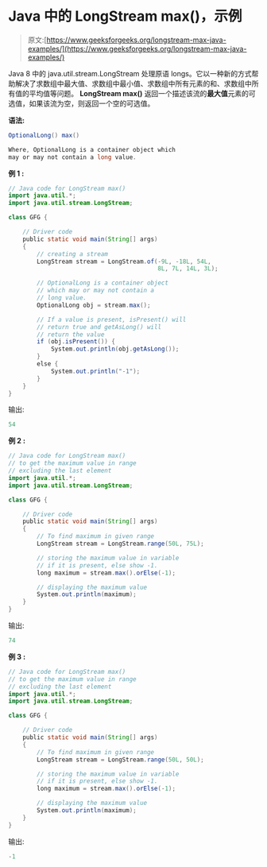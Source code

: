 # Java 中的 LongStream max()，示例

> 原文:[https://www.geeksforgeeks.org/longstream-max-java-examples/](https://www.geeksforgeeks.org/longstream-max-java-examples/)

Java 8 中的 java.util.stream.LongStream 处理原语 longs。它以一种新的方式帮助解决了求数组中最大值、求数组中最小值、求数组中所有元素的和、求数组中所有值的平均值等问题。 **LongStream max()** 返回一个描述该流的**最大值**元素的可选值，如果该流为空，则返回一个空的可选值。

**语法:**

```java
OptionalLong() max()

Where, OptionalLong is a container object which 
may or may not contain a long value.

```

**例 1 :**

```java
// Java code for LongStream max()
import java.util.*;
import java.util.stream.LongStream;

class GFG {

    // Driver code
    public static void main(String[] args)
    {
        // creating a stream
        LongStream stream = LongStream.of(-9L, -18L, 54L,
                                          8L, 7L, 14L, 3L);

        // OptionalLong is a container object
        // which may or may not contain a
        // long value.
        OptionalLong obj = stream.max();

        // If a value is present, isPresent() will
        // return true and getAsLong() will
        // return the value
        if (obj.isPresent()) {
            System.out.println(obj.getAsLong());
        }
        else {
            System.out.println("-1");
        }
    }
}
```

输出:

```java
54

```

**例 2 :**

```java
// Java code for LongStream max()
// to get the maximum value in range
// excluding the last element
import java.util.*;
import java.util.stream.LongStream;

class GFG {

    // Driver code
    public static void main(String[] args)
    {
        // To find maximum in given range
        LongStream stream = LongStream.range(50L, 75L);

        // storing the maximum value in variable
        // if it is present, else show -1.
        long maximum = stream.max().orElse(-1);

        // displaying the maximum value
        System.out.println(maximum);
    }
}
```

输出:

```java
74

```

**例 3 :**

```java
// Java code for LongStream max()
// to get the maximum value in range
// excluding the last element
import java.util.*;
import java.util.stream.LongStream;

class GFG {

    // Driver code
    public static void main(String[] args)
    {
        // To find maximum in given range
        LongStream stream = LongStream.range(50L, 50L);

        // storing the maximum value in variable
        // if it is present, else show -1.
        long maximum = stream.max().orElse(-1);

        // displaying the maximum value
        System.out.println(maximum);
    }
}
```

输出:

```java
-1

```
